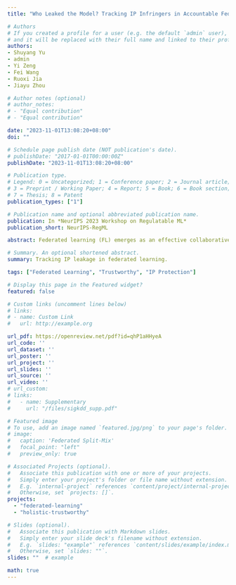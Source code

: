 ```yaml
---
title: "Who Leaked the Model? Tracking IP Infringers in Accountable Federated Learning"

# Authors
# If you created a profile for a user (e.g. the default `admin` user), write the username (folder name) here 
# and it will be replaced with their full name and linked to their profile.
authors:
- Shuyang Yu
- admin
- Yi Zeng
- Fei Wang
- Ruoxi Jia
- Jiayu Zhou

# Author notes (optional)
# author_notes:
# - "Equal contribution"
# - "Equal contribution"

date: "2023-11-01T13:08:20+08:00"
doi: ""

# Schedule page publish date (NOT publication's date).
# publishDate: "2017-01-01T00:00:00Z"
publishDate: "2023-11-01T13:08:20+08:00"

# Publication type.
# Legend: 0 = Uncategorized; 1 = Conference paper; 2 = Journal article;
# 3 = Preprint / Working Paper; 4 = Report; 5 = Book; 6 = Book section;
# 7 = Thesis; 8 = Patent
publication_types: ["1"]

# Publication name and optional abbreviated publication name.
publication: In *NeurIPS 2023 Workshop on Regulatable ML*
publication_short: NeurIPS-RegML

abstract: Federated learning (FL) emerges as an effective collaborative learning framework to coordinate data and computation resources from massive and distributed clients in training. Such collaboration results in non-trivial intellectual property (IP) represented by the model parameters that should be protected and shared by the whole party rather than an individual user. Meanwhile, the distributed nature of FL endorses a malicious client the convenience to compromise IP through illegal model leakage to unauthorized third parties. To block such IP leakage, it is essential to make the IP identifiable in the shared model and locate the anonymous infringer who first leaks it. The collective challenges call for accountable federated learning, which requires verifiable ownership of the model and is capable of revealing the infringer's identity upon leakage. In this paper, we propose Decodable Unique Watermarking (DUW) for complying with the requirements of accountable FL. Specifically, before a global model is sent to a client in an FL round, DUW encodes a client-unique key into the model by leveraging a backdoor-based watermark injection. To identify the infringer of a leaked model, DUW examines the model and checks if the triggers can be decoded as the corresponding keys. Extensive empirical results show that DUW is highly effective and robust, achieving over 99% watermark success rate for Digits, CIFAR-10, and CIFAR-100 datasets under heterogeneous FL settings, and identifying the IP infringer with 100% accuracy even after common watermark removal attempts.

# Summary. An optional shortened abstract.
summary: Tracking IP leakage in federated learning.

tags: ["Federated Learning", "Trustworthy", "IP Protection"]

# Display this page in the Featured widget?
featured: false

# Custom links (uncomment lines below)
# links:
# - name: Custom Link
#   url: http://example.org

url_pdf: https://openreview.net/pdf?id=qhP1aHHyeA
url_code: ''
url_dataset: ''
url_poster: ''
url_project: ''
url_slides: ''
url_source: ''
url_video: ''
# url_custom:
# links:
#   - name: Supplementary
#     url: "/files/sigkdd_supp.pdf"

# Featured image
# To use, add an image named `featured.jpg/png` to your page's folder. 
# image:
#   caption: 'Federated Split-Mix'
#   focal_point: "left"
#   preview_only: true

# Associated Projects (optional).
#   Associate this publication with one or more of your projects.
#   Simply enter your project's folder or file name without extension.
#   E.g. `internal-project` references `content/project/internal-project/index.md`.
#   Otherwise, set `projects: []`.
projects:
  - "federated-learning"
  - "holistic-trustworthy"

# Slides (optional).
#   Associate this publication with Markdown slides.
#   Simply enter your slide deck's filename without extension.
#   E.g. `slides: "example"` references `content/slides/example/index.md`.
#   Otherwise, set `slides: ""`.
slides: ""  # example

math: true
---
```



